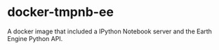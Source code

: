 # docker-tmpnb-ee
A docker image that included a IPython Notebook server and the Earth Engine Python API.
